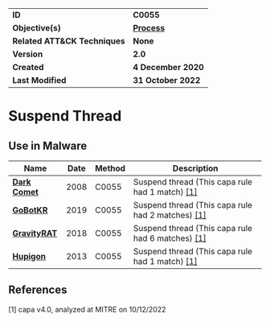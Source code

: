 <table>
<tr>
<td><b>ID</b></td>
<td><b>C0055</b></td>
</tr>
<tr>
<td><b>Objective(s)</b></td>
<td><b><a href="../process">Process</a></b></td>
</tr>
<tr>
<td><b>Related ATT&CK Techniques</b></td>
<td><b>None</b></td>
</tr>
<tr>
<td><b>Version</b></td>
<td><b>2.0</b></td>
</tr>
<tr>
<td><b>Created</b></td>
<td><b>4 December 2020</b></td>
</tr>
<tr>
<td><b>Last Modified</b></td>
<td><b>31 October 2022</b></td>
</tr>
</table>


# Suspend Thread


## Use in Malware

|Name|Date|Method|Description|
|---|---|---|---|
|[**Dark Comet**](../xample-malware/dark-comet.md)|2008|C0055|Suspend thread (This capa rule had 1 match) [[1]](#1)|
|[**GoBotKR**](../xample-malware/gobotkr.md)|2019|C0055|Suspend thread (This capa rule had 2 matches) [[1]](#1)|
|[**GravityRAT**](../xample-malware/gravity-rat.md)|2018|C0055|Suspend thread (This capa rule had 6 matches) [[1]](#1)|
|[**Hupigon**](../xample-malware/hupigon.md)|2013|C0055|Suspend thread (This capa rule had 1 match) [[1]](#1)|

## References

<a name="1">[1]</a> capa v4.0, analyzed at MITRE on 10/12/2022

